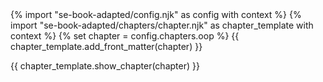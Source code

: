 <frontmatter>
{% import "se-book-adapted/config.njk" as config with context %}
{% import "se-book-adapted/chapters/chapter.njk" as chapter_template with context %}
{% set chapter = config.chapters.oop %}
{{ chapter_template.add_front_matter(chapter) }}
</frontmatter>

{{ chapter_template.show_chapter(chapter) }}